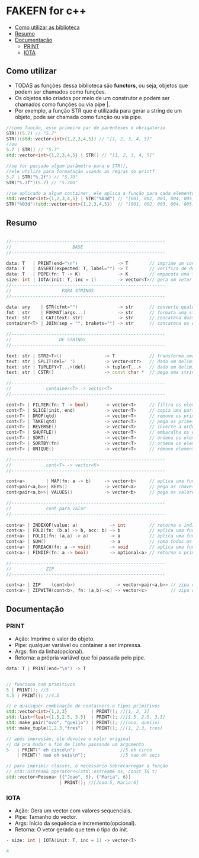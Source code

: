 # FAKEFN for c++

[](toc)

- [Como utilizar as biblioteca](#como-utilizar-as-biblioteca)
- [Resumo](#resumo)
- [Documentação](#documentação)
  - [PRINT](#print)
  - [IOTA](#iota)
[](toc)

## Como utilizar

- TODAS as funções dessa biblioteca são **functors**, ou seja, objetos que podem ser chamados como funções.
- Os objetos são criados por meio de um construtor e podem ser chamados como funções ou via pipe |.
- Por exemplo, a função STR que é utilizada para gerar a string de um objeto, pode ser chamada como função ou via pipe.

```cpp
//como função, esse primeiro par de parênteses é obrigatório
STR()(5.7) // "5.7"
STR()(std::vector<int>{1,2,3,4,5}) // "[1, 2, 3, 4, 5]"
//ou
5.7 | STR() // "5.7"
std::vector<int>{1,2,3,4,5} | STR() // "[1, 2, 3, 4, 5]"

//se for passado algum parâmetro para o STR(), 
//ele utiliza para formatação usando as regras do printf
5.7 | STR("%.2f") // "5.70"
STR("%.3f")(5.7) // "5.700"

//se aplicado a algum container, ele aplica a função para cada elemento
std::vector<int>{1,2,3,4,5} | STR("%03d") // "[001, 002, 003, 004, 005]"
STR("%03d")(std::vector<int>{1,2,3,4,5})  // "[001, 002, 003, 004, 005]"
```

## Resumo

```cpp

//----------------------------------------------------------
//                       BASE 
//----------------------------------------------------------

data: T   | PRINT(end="\n")               -> T        // imprime um conteúdo
data: T   | ASSERT(expected: T, label="") -> T        // verifica de dois valores são iguais
data: T   | PIPE(fn: T -> K)              -> K        // empacota uma função num PIPE
size: int | IOTA(init: T, inc = 1)        -> vector<T>// gera um vetor sequencial
//----------------------------------------------------------
//                   PARA STRINGS
//----------------------------------------------------------

data: any    | STR(cfmt="")               -> str      // converte qualquer coisa para string e formata
fmt : str    | FORMAT(args...)            -> str      // formata uma string com printf
text: str    | CAT(text: str)             -> str      // concatena duas strings
container<T> | JOIN(sep = "", brakets="") -> str      // concatena os elementos de um container 

//----------------------------------------------------------
//                  DE STRINGS
//----------------------------------------------------------

text: str | STR2<T>()                -> T             // transforma uma string em um tipo específico
text: str | SPLIT(del=' ')           -> vector<str>   // dado um delimitador, separa em vetor de strings
text: str | TUPLEFY<T...>(del)       -> tuple<T...>   // dado um delimitador, separa em uma tupla 
text: str | CSTR()                   -> const char *  // pega uma string gera um const char*

//----------------------------------------------------------
//             container<T> -> vector<T>  
//----------------------------------------------------------

cont<T> | FILTER(fn: T -> bool)      -> vector<T>     // filtra os elementos que satisfazem a função
cont<T> | SLICE(init, end)           -> vector<T>     // copia uma parte do vetor
cont<T> | DROP(qtd)                  -> vector<T>     // remove os primeiros elementos
cont<T> | TAKE(qtd)                  -> vector<T>     // pega os primeiros elementos
cont<T> | REVERSE()                  -> vector<T>     // inverte a ordem dos elementos
cont<T> | SHUFFLE()                  -> vector<T>     // embaralha os elementos
cont<T> | SORT()                     -> vector<T>     // ordena os elementos
cont<T> | SORTBY(fn)                 -> vector<T>     // ordena os elementos com base em uma função
cont<T> | UNIQUE()                   -> vector<T>     // remove elementos duplicados

//----------------------------------------------------------
//             cont<T> -> vector<K>
//----------------------------------------------------------

cont<a>        | MAP(fn: a -> b)     -> vector<b>     // aplica uma função em todos os elementos
cont<pair<a,b>>| KEYS()              -> vector<a>     // pega as chaves de um cont de pares
cont<pair<a,b>>| VALUES()            -> vector<b>     // pega os valores de um cont de pares

//----------------------------------------------------------
//             cont para valor
//----------------------------------------------------------
       
cont<a> | INDEXOF(value: a)            -> int         // retorna o índice de um elemento ou -1
cont<a> | FOLD(fn: (b,a) -> b, acc: b) -> b           // aplica uma função acumulativa dado valor inicial
cont<a> | FOLD1(fn: (a,a) -> a)        -> a           // aplica uma função acumulativa
cont<a> | SUM()                        -> a           // soma todos os elementos
cont<a> | FOREACH(fn: a -> void)       -> void        // aplica uma função em todos os elementos
cont<a> | FINDIF(fn: a -> bool)        -> optional<a> // retorna o primeiro elemento que satisfaz a função

//----------------------------------------------------------
//             ZIP
//----------------------------------------------------------

cont<a> | ZIP    (cont<b>)               -> vector<pair<a,b>> // zipa dois containers em um cont de pares
cont<a> | ZIPWITH(cont<b>, fn: (a,b)->c) -> vector<c>         // zipa dois containers usando uma função

```

## Documentação

### PRINT

- Ação: Imprime o valor do objeto.
- Pipe: qualquer variável ou container a ser impressa.
- Args: fim da linha(opcional).
- Retorna: a própria variável que foi passada pelo pipe.

```c++
data: T | PRINT(end="\n") -> T
```

```c++

// funciona com primitivos
5 | PRINT(); //5
4.5 | PRINT(); //4.5

// e quaisquer combinação de containers e tipos primitivos
std::vector<int>{1,2,3}         | PRINT(); //[1, 2, 3]
std::list<float>{1.5,2.5, 3.5}  | PRINT(); //[1.5, 2.5, 3.5]
std::make_pair("ovo", "queijo") | PRINT(); //(ovo, queijo)
std::make_tuple(1,2.3,"tres")   | PRINT(); //(1, 2.3, tres)

// após impressão, ele devolve o valor original
// dá pra mudar o fim de linha passando um argumento
5   | PRINT(" eh cinco\n")                 //5 eh cinco
    | PRINT(" nao eh seis\n");             //5 nao eh seis

// para imprimir classes, é necessário sobrecarregar a função
// std::ostream& operator<<(std::ostream& os, const T& t)
std::vector<Pessoa> {{"Joao", 5}, {"Maria", 6}} 
                    | PRINT(); //[Joao:5, Maria:6]
```

### IOTA

- Ação: Gera um vector com valores sequenciais.
- Pipe: Tamanho do vector.
- Args: Início da sequência e incremento(opcional).
- Retorna: O vetor gerado que tem o tipo do init.

```c++
- size: int | IOTA(init: T, inc = 1) -> vector<T>
```

```c++
4
```

